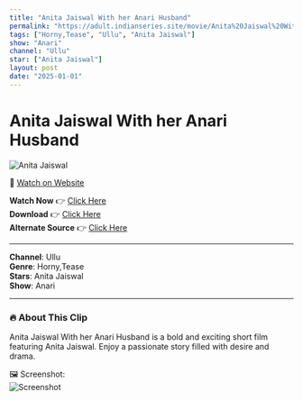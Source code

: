 ```yaml
---
title: "Anita Jaiswal With her Anari Husband"
permalink: "https://adult.indianseries.site/movie/Anita%20Jaiswal%20With%20her%20Anari%20Husband"
tags: ["Horny,Tease", "Ullu", "Anita Jaiswal"]
show: "Anari"
channel: "Ullu"
star: ["Anita Jaiswal"]
layout: post
date: "2025-01-01"
---
```


# Anita Jaiswal With her Anari Husband

![Anita Jaiswal](https://shorts.desisins.com/wp-content/uploads/2023/09/Anita-Jaiswal-Anari-Ullu-DesiSins.com_.jpg)

🔗 [Watch on Website](https://adult.indianseries.site/movie/Anita%20Jaiswal%20With%20her%20Anari%20Husband)

**Watch Now** 👉 [Click Here](https://adult.indianseries.site/movie/Anita%20Jaiswal%20With%20her%20Anari%20Husband)  
**Download** 👉 [Click Here](https://adult.indianseries.site/movie/Anita%20Jaiswal%20With%20her%20Anari%20Husband)  
**Alternate Source** 👉 [Click Here](https://adult.indianseries.site/movie/Anita%20Jaiswal%20With%20her%20Anari%20Husband)

---

**Channel**: Ullu  
**Genre**: Horny,Tease  
**Stars**: Anita Jaiswal  
**Show**: Anari

---

### 🔥 About This Clip

Anita Jaiswal With her Anari Husband is a bold and exciting short film featuring Anita Jaiswal. Enjoy a passionate story filled with desire and drama.
 
🖼️ Screenshot:  
![Screenshot](https://shorts.desisins.com/wp-content/uploads/2023/09/Anita-Jaiswal-Anari-Ullu-DesiSins.com_.jpg)
